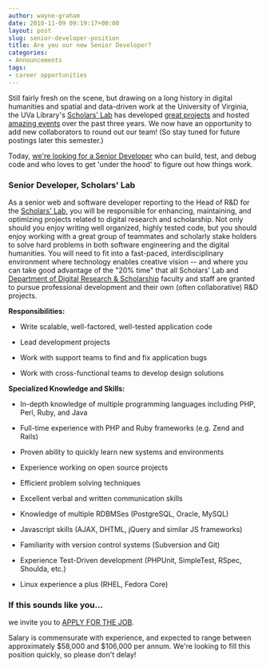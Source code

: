 ```yaml
---
author: wayne-graham
date: 2010-11-09 09:19:17+00:00
layout: post
slug: senior-developer-position
title: Are you our new Senior Developer?
categories:
- Announcements
tags:
- career opportunities
---
```


Still fairly fresh on the scene, but drawing on a long history in digital humanities and spatial and data-driven work at the University of Virginia, the UVa Library's [Scholars' Lab](http://scholarslab.org) has developed [great projects](http://www.scholarslab.org/) and hosted [amazing events](http://www2.scholarslab.org/about/events.html) over the past three years. We now have an opportunity to add new collaborators to round out our team! (So stay tuned for future postings later this semester.)

Today, [we're looking for a Senior Developer](http://jobs.virginia.edu/applicants/Central?quickFind=62652) who can build, test, and debug code and who loves to get 'under the hood' to figure out how things work.


### Senior Developer, Scholars' Lab


As a senior web and software developer reporting to the Head of R&D for the [Scholars' Lab](http://www.scholarslab.org/), you will be responsible for enhancing, maintaining, and optimizing projects related to digital research and scholarship. Not only should you enjoy writing well organized, highly tested code, but you should enjoy working with a great group of teammates and scholarly stake holders to solve hard problems in both software engineering and the digital humanities. You will need to fit into a fast-paced, interdisciplinary environment where technology enables creative vision -- and where you can take good advantage of the "20% time" that all Scholars' Lab and [Department of Digital Research & Scholarship](http://scholarslab.org) faculty and staff are granted to pursue professional development and their own (often collaborative) R&D projects.

**Responsibilities:**



	
  * Write scalable, well-factored, well-tested application code

	
  * Lead development projects

	
  * Work with support teams to find and fix application bugs

	
  * Work with cross-functional teams to develop design solutions


**Specialized Knowledge and Skills:**



	
  * In-depth knowledge of multiple programming languages including PHP, Perl, Ruby, and Java

	
  * Full-time experience with PHP and Ruby frameworks (e.g. Zend and Rails)

	
  * Proven ability to quickly learn new systems and environments

	
  * Experience working on open source projects

	
  * Efficient problem solving techniques

	
  * Excellent verbal and written communication skills

	
  * Knowledge of multiple RDBMSes (PostgreSQL, Oracle, MySQL)

	
  * Javascript skills (AJAX, DHTML, jQuery and similar JS frameworks)

	
  * Familiarity with version control systems (Subversion and Git)

	
  * Experience Test-Driven development (PHPUnit, SimpleTest, RSpec, Shoulda, etc.)

	
  * Linux experience a plus (RHEL, Fedora Core)




### If this sounds like you...


we invite you to [APPLY FOR THE JOB](http://jobs.virginia.edu/applicants/Central?quickFind=62652   ).

Salary is commensurate with experience, and expected to range between approximately $58,000 and $106,000 per annum. We're looking to fill this position quickly, so please don't delay!
